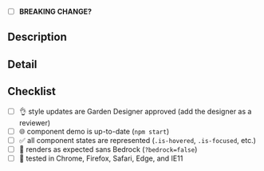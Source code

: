<!-- structure the Title above as the first line of a
     https://conventionalcommits.org/ message. example: "fix(buttons):
     increase specificity for disabled state". the title informs the
     semantic version bump if this PR is merged. -->

- [ ] **BREAKING CHANGE?** <!-- if so, indicate why under description -->

## Description

<!-- a summary of the changes introduced by this PR. this description
     may populate the commit body and versioned changelog if the PR is
     merged. -->

## Detail

<!-- supporting details; screen shot, code, etc. -->

<!-- closes GITHUB_ISSUE -->

## Checklist

- [ ] :ok_hand: style updates are Garden Designer approved (add the
      designer as a reviewer)
- [ ] :globe_with_meridians: component demo is up-to-date (`npm start`)
- [ ] :white_check_mark: all component states are represented
      (`.is-hovered`, `.is-focused`, etc.)
- [ ] :metal: renders as expected sans Bedrock (`?bedrock=false`)
- [ ] :memo: tested in Chrome, Firefox, Safari, Edge, and IE11
